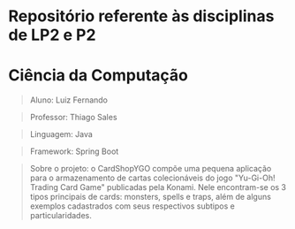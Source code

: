 # Repositório referente às disciplinas de LP2 e P2
# Ciência da Computação

> Aluno: Luiz Fernando

> Professor: Thiago Sales

> Linguagem: Java

> Framework: Spring Boot

> Sobre o projeto: o CardShopYGO compõe uma pequena aplicação para o armazenamento de cartas colecionáveis do jogo "Yu-Gi-Oh! Trading Card Game" publicadas pela Konami. Nele encontram-se os 3 tipos principais de cards: monsters, spells e traps, além de alguns exemplos cadastrados com seus respectivos subtipos e particularidades.